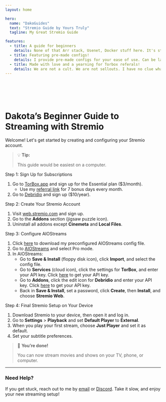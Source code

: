 ```yaml
---
layout: home

hero:
  name: "DakoGuides"
  text: "Stremio Guide by Yours Truly"
  tagline: My Great Stremio Guide

features:
  - title: A guide for beginners
    details: None of that Arr stack, Usenet, Docker stuff here. It's straight and to the point. Be up and runing in 10 minutes or money back (this is free...)
  - title: Featuring pre-made configs!
    details: I provide pre-made configs for your ease of use. Can be later customised in the AIOStream dashboard.
  - title: Made with love and a yearning for Torbox referals!
    details: We are not a cult. We are not sellouts. I have no clue what you mean. Hey, do you like cats?
---
```

# ‎ 

# Dakota’s Beginner Guide to Streaming with Stremio

Welcome! Let's get started by creating and configuring your Stremio account.

> 💡 **Tip:**
>
> This guide would be easiest on a computer.

Step 1: Sign Up for Subscriptions
1. Go to [TorBox.app](https://torbox.app) and sign up for the Essential plan ($3/month).
   - Use my [referral link](https://torbox.app/subscription?referral=7a2aa2e2-337b-4302-ab41-7ecf1caf0cf1) for 7 bonus days every month.
2. Go to [Debridio](https://debridio.com/) and sign up ($10/year).

Step 2: Create Your Stremio Account
1. Visit [web.stremio.com](https://web.stremio.com/) and sign up.
2. Go to the **Addons** section (jigsaw puzzle icon).
3. Uninstall all addons except **Cinemeta** and **Local Files**.

Step 3: Configure AIOStreams
1. Click [here](https://drive.proton.me/urls/VP9JDB688G#rp9S59dNM0bj) to download my preconfigured AIOStreams config file.
2. Go to [AIOStreams](https://aio.atbphosting.com/stremio/configure) and select Pro mode.
3. In AIOStreams:
    - Go to **Save & Install** (floppy disk icon), click **Import**, and select the config file.
    - Go to **Services** (cloud icon), click the settings for **TorBox**, and enter your API key. Click [here](https://torbox.app/settings?section=account) to get your API key.
    - Go to **Addons**, click the edit icon for **Debridio** and enter your API key. Click [here](https://debridio.com/account) to get your API key.
    - Back in **Save & Install**, set a password, click **Create**, then **Install**, and choose **Stremio Web**.

Step 4: Final Stremio Setup on Your Device
1. Download Stremio to your device, then open it and log in.
2. Go to **Settings** > **Playback** and set **Default Player** to **External**.
3. When you play your first stream, choose **Just Player** and set it as default.
4. Set your subtitle preferences.

> 🎉 **You’re done!**
>
> You can now stream movies and shows on your TV, phone, or computer.

---

### Need Help?

If you get stuck, reach out to me by [email](mailto:projectivy@ducky.mozmail.com?subject=Projectivy%20Launcher%20Settings&body=Hello!%20I'd%20like%20your%20Projectivy%20launcher%20settings%20file%20please.) or [Discord](https://discord.com/users/1319866328848400415).
Take it slow, and enjoy your new streaming setup!